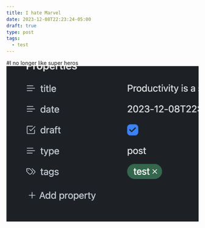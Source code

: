 ```yaml
---
title: I hate Marvel
date: 2023-12-08T22:23:24-05:00
draft: true
type: post
tags:
  - test
---
```

#I no longer like super heros
 ![img](props.png)